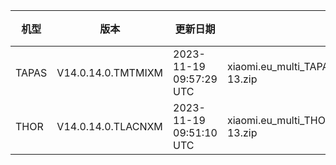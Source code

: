 | 机型 | 版本 | 更新日期 | 文件名 | 大小 | 下载链接 |
| ---- | ---- | ---- | ---- | ---- | ---- |
| TAPAS | V14.0.14.0.TMTMIXM | 2023-11-19 09:57:29 UTC | xiaomi.eu_multi_TAPAS_V14.0.14.0.TMTMIXM_v14-13.zip | 4.4 GB | [SourceForge](https://sourceforge.net/projects/xiaomi-eu-multilang-miui-roms/files/xiaomi.eu/MIUI-STABLE-RELEASES/MIUIv14/xiaomi.eu_multi_TAPAS_V14.0.14.0.TMTMIXM_v14-13.zip/download) |
| THOR | V14.0.14.0.TLACNXM | 2023-11-19 09:51:10 UTC | xiaomi.eu_multi_THOR_V14.0.14.0.TLACNXM_v14-13.zip | 5.4 GB | [SourceForge](https://sourceforge.net/projects/xiaomi-eu-multilang-miui-roms/files/xiaomi.eu/MIUI-STABLE-RELEASES/MIUIv14/xiaomi.eu_multi_THOR_V14.0.14.0.TLACNXM_v14-13.zip/download) |
